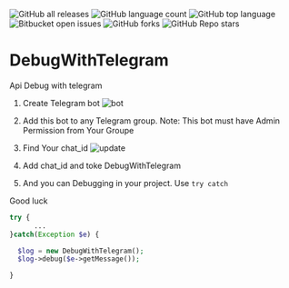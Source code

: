 ![GitHub all releases](https://img.shields.io/github/downloads/Umid-ismayilov/DebugWithTelegram/total)
![GitHub language count](https://img.shields.io/github/languages/count/Umid-ismayilov/DebugWithTelegram)
![GitHub top language](https://img.shields.io/github/languages/top/Umid-ismayilov/DebugWithTelegram?color=yellow)
![Bitbucket open issues](https://img.shields.io/bitbucket/issues/Umid-ismayilov/DebugWithTelegram)
![GitHub forks](https://img.shields.io/github/forks/Umid-ismayilov/DebugWithTelegram?style=social)
![GitHub Repo stars](https://img.shields.io/github/stars/Umid-ismayilov/DebugWithTelegram?style=social)

# DebugWithTelegram
Api Debug with telegram
1. Create Telegram bot
![bot](https://user-images.githubusercontent.com/49947736/171563377-2675d331-c074-41dc-afd0-88ff11feaa0c.PNG)

2. Add this bot to any Telegram group. Note: This bot must have Admin Permission from Your Groupe

3. Find Your chat_id
![update](https://user-images.githubusercontent.com/49947736/171566743-e0413426-8dc8-4271-ab06-4222cbf6ab46.PNG)

4. Add chat_id and toke DebugWithTelegram 
5. And you can Debugging in your project. Use `try catch` 

Good luck 

``` php
try {
      ...
}catch(Exception $e) {

  $log = new DebugWithTelegram();
  $log->debug($e->getMessage());

}


